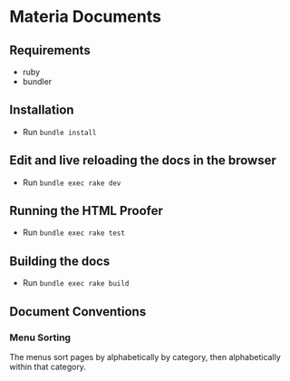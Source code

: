 # Materia Documents

## Requirements

- ruby
- bundler

## Installation

- Run `bundle install`

## Edit and live reloading the docs in the browser

- Run `bundle exec rake dev`

## Running the HTML Proofer

- Run `bundle exec rake test`

## Building the docs

- Run `bundle exec rake build`

## Document Conventions

### Menu Sorting

The menus sort pages by alphabetically by category, then alphabetically within that category.
